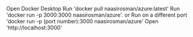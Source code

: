 Open Docker Desktop
Run 'docker pull naasirosman/azure:latest'
Run 'docker run -p 3000:3000 naasirosman/azure'. 
    or Run on a different port 'docker run -p (port number):3000 naasirosman/azure'
Open 'http://localhost:3000'